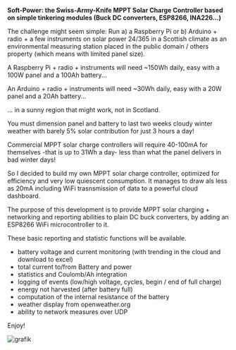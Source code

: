<b>Soft-Power: the Swiss-Army-Knife MPPT Solar Charge Controller based on simple tinkering modules (Buck DC converters, ESP8266, INA226...)</b>

The challenge might seem simple: Run a) a Raspberry Pi or b) Arduino + radio + a few instruments on solar power 24/365 in a Scottish climate as an environmental measuring station placed in the public domain / others property (which means with limited panel size).

A Raspberry Pi + radio + instruments will need ~150Wh daily, easy with a 100W panel and a 100Ah battery...

An Arduino + radio + instruments will need ~30Wh daily, easy with a 20W panel and a 20Ah battery...

... in a sunny region that might work, not in Scotland. 

You must dimension panel and battery to last two weeks cloudy winter weather with barely 5% solar contribution for just 3 hours a day!

Commercial MPPT solar charge controllers will require 40-100mA for themselves -that is up to 31Wh a day- less than what the panel delivers in bad winter days!

So I decided to build my own MPPT solar charge controller, optimized for efficiency and very low quiescent consumption.
It manages to draw als less as 20mA including WiFi trasnsmission of data to a powerful cloud dashboard.

The purpose of this development is to provide MPPT solar charging + networking and reporting abilities to plain DC buck converters, by adding an ESP8266 WiFi microcontroller to it.
 
These basic reporting and statistic functions will be available.
- battery voltage and current monitoring (with trending in the cloud and download to excel)
- total current to/from Battery and power
- statistics and Coulomb/Ah integration
- logging of events (low/high voltage, cycles, begin / end of full charge)
- energy not harvested (after battery full)
- computation of the internal resistance of the battery
- weather display from openweather.org
- ability to network measures over UDP

Enjoy!

![grafik](https://user-images.githubusercontent.com/14197155/100760181-c595dd00-33f1-11eb-87bc-8ccab89986ff.png)
